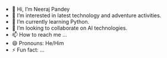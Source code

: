 - 👋 Hi, I’m Neeraj Pandey
- 👀 I’m interested in latest technology and adventure activities.
- 🌱 I’m currently learning Python.
- 💞️ I’m looking to collaborate on AI technologies.
- 📫 How to reach me ...
- 😄 Pronouns: He/Him
- ⚡ Fun fact: ...

<!---
neerajpandey29/neerajpandey29 is a ✨ special ✨ repository because its `README.md` (this file) appears on your GitHub profile.
You can click the Preview link to take a look at your changes.
--->

